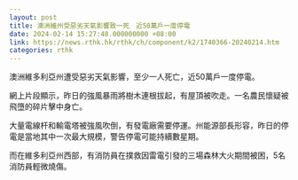 ```yaml
---
layout: post
title: 澳洲維州受惡劣天氣影響致一死　近50萬戶一度停電
date: 2024-02-14 15:27:48.000000000 +08:00
link: https://news.rthk.hk/rthk/ch/component/k2/1740366-20240214.htm
categories: rthk
---
```


澳洲維多利亞州遭受惡劣天氣影響，至少一人死亡，近50萬戶一度停電。

網上片段顯示，昨日的強風暴雨將樹木連根拔起，有屋頂被吹走。一名農民懷疑被飛墮的碎片擊中身亡。

大量電線杆和輸電塔被強風吹倒，有發電廠需要停運。州能源部長形容，昨日的停電是當地其中一次最大規模，警告停電可能持續數星期。

而在維多利亞州西部，有消防員在撲救因雷電引發的三場森林大火期間被困，5名消防員輕微燒傷。
